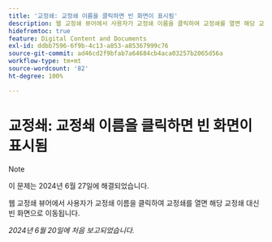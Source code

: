 ```yaml
---
title: '교정쇄: 교정쇄 이름을 클릭하면 빈 화면이 표시됨'
description: 웹 교정쇄 뷰어에서 사용자가 교정쇄 이름을 클릭하여 교정쇄를 열면 해당 교정쇄 대신 빈 화면으로 이동됩니다.
hidefromtoc: true
feature: Digital Content and Documents
exl-id: ddbb7596-6f9b-4c13-a853-a85367999c76
source-git-commit: ad46cd2f9bfab7a64684cb4aca03257b2065d56a
workflow-type: tm+mt
source-wordcount: '82'
ht-degree: 100%

---
```


# 교정쇄: 교정쇄 이름을 클릭하면 빈 화면이 표시됨

>[!NOTE]
>
>이 문제는 2024년 6월 27일에 해결되었습니다.

웹 교정쇄 뷰어에서 사용자가 교정쇄 이름을 클릭하여 교정쇄를 열면 해당 교정쇄 대신 빈 화면으로 이동됩니다.

_2024년 6월 20일에 처음 보고되었습니다._
